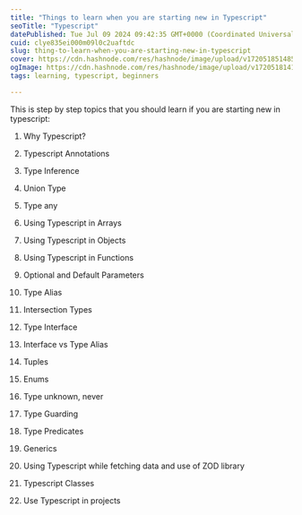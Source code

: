 ```yaml
---
title: "Things to learn when you are starting new in Typescript"
seoTitle: "Typescript"
datePublished: Tue Jul 09 2024 09:42:35 GMT+0000 (Coordinated Universal Time)
cuid: clye835ei000m09l0c2uaftdc
slug: thing-to-learn-when-you-are-starting-new-in-typescript
cover: https://cdn.hashnode.com/res/hashnode/image/upload/v1720518514854/be2f24d8-f4d9-4693-b230-ac0aa0480096.png
ogImage: https://cdn.hashnode.com/res/hashnode/image/upload/v1720518141857/0739847e-05d1-443f-b71b-7ddc961e53e1.png
tags: learning, typescript, beginners

---
```


This is step by step topics that you should learn if you are starting new in typescript:

1. Why Typescript?
    
2. Typescript Annotations
    
3. Type Inference
    
4. Union Type
    
5. Type any
    
6. Using Typescript in Arrays
    
7. Using Typescript in Objects
    
8. Using Typescript in Functions
    
9. Optional and Default Parameters
    
10. Type Alias
    
11. Intersection Types
    
12. Type Interface
    
13. Interface vs Type Alias
    
14. Tuples
    
15. Enums
    
16. Type unknown, never
    
17. Type Guarding
    
18. Type Predicates
    
19. Generics
    
20. Using Typescript while fetching data and use of ZOD library
    
21. Typescript Classes
    
22. Use Typescript in projects